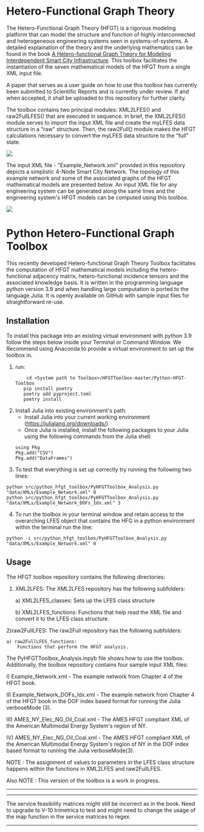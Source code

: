 # Hetero-Functional Graph Theory
The Hetero-Functional Graph Theory (HFGT) is a rigorous modeling platform that can model the structure and function of highly interconnected
and heterogeneous engineering systems seen in systems-of-systems. A detailed explaination of the theory and the underlying mathematics can be found in the book [A Hetero-functional Graph Theory for Modeling Interdependent Smart City Infrastructure](https://www.springer.com/gp/book/9783319993003). This toolbox facilitates the instantiation of the seven mathematical models of the HFGT from a single XML input file.

A paper that serves as a user guide on how to use this toolbox has currently been submitted to Scientific Reports and is currently under review. If and when accepted, it shall be uploaded to this repository for further clarity. 

The toolbox contains two principal modules: XML2LFES() and raw2FullLFES() that are executed in sequence. In brief, the XML2LFES() module serves to import the input XML file and create the myLFES data structure in a “raw"
structure. Then, the raw2Full() module makes the HFGT calculations necessary to convert the myLFES data structure to the “full" state.

<img src="Images/HFGTToolbox_overview.png">

The input XML file - "Example_Network.xml" provided in this repository depicts a simplistic 4-Node Smart City Network. The topology of this example network and some of the associated graphs of the HFGT mathematical models are presented below. An input XML file for any engineering system can be generated along the same lines and the engineering system's HFGT models can be computed using this toolbox.

<img src="Images/Example_Network_Graphs.png">


# Python Hetero-Functional Graph Toolbox
This recently developed Hetero-functional Graph Theory Toolbox facilitates the computation of HFGT mathematical models including the hetero-functional adjacency matrix, hetero-functional incidence tensors and the associated knowledge basis.  It is written in the programming language python version 3.9 and when handling large computation is ported to the language Julia. It is openly available on GitHub with sample input files for straightforward re-use.


## Installation

To install this package into an existing virtual environment with python 3.9 follow the steps below inside your Terminal or Command Window.  We Recommend using Anaconda to provide a virtual environment to set up the toolbox in.

1) run:
	```
        cd <System path to Toolbox>/HFGTToolbox-master/Python-HFGT-Toolbox
       pip install poetry
       poetry add pyproject.toml
       poetry install
	```
2) Install Julia into existing environment's path:
	- Install Julia into your current working environment (https://julialang.org/downloads/). 
	- Once Julia is installed, install the following packages to your Julia using the following commands from the Julia shell:
	```
	using Pkg
	Pkg.add("CSV")
	Pkg.add("DataFrames")
	```
3) To test that everything is set up correctly try running the following two lines:
```
python src/python_hfgt_toolbox/PyHFGTToolbox_Analysis.py "data/XMLs/Example_Network.xml" 0
python src/python_hfgt_toolbox/PyHFGTToolbox_Analysis.py "data/XMLs/Example_Network_DOFs_Idx.xml" 3
```

4) To run the toolbox in your terminal window and retain access to the overarching LFES object that contains the HFG in a python environment within the  terminal run the line:
```
python -i src/python_hfgt_toolbox/PyHFGTToolbox_Analysis.py "data/XMLs/Example_Network.xml" 0
```


## Usage
The HFGT toolbox repository contains the following directories:
1) XML2LFES:
	The XML2LFES repository has the following subfolders:
	
	a) XML2LFES_classes:
		Sets up the LFES class structure
	
	b) XML2LFES_functions:
		Functions that help read the XML file and convert it to the LFES class structure.

2)raw2FullLFES:
	The raw2Full repository has the following subfolders:
	
    a) raw2FullLFES_functions:
		Functions that perform the HFGT analysis.

The PyHFGTToolbox_Analysis.inpyb file shows how to use the toolbox. Additionally, the toolbox repository contains four sample input XML files:

I) Example_Network.xml - The example network from Chapter 4 of the HFGT book.

II) Example_Network_DOFs_Idx.xml - The example network from Chapter 4 of the HFGT book in the DOF index based format for running the Julia verboseMode (3).

III) AMES_NY_Elec_NG_Oil_Coal.xml - The AMES HFGT compliant XML of the American Multimodal Energy System's region of NY.

IV) AMES_NY_Elec_NG_Oil_Coal.xml - The AMES HFGT compliant XML of the American Multimodal Energy System's region of NY in the DOF index based format to running the Julia verboseMode(3).

NOTE : The assignment of values to parameters in the LFES class structure happens within the functions in XML2LFES and raw2FullLFES.

Also NOTE : This version of the toolbox is a work in progress. 
********************************************************************************
********************************************************************************
The service feasibility matrices might still be incorrect as in the book. Need to upgrade to V-10 trimetrica to test and might need to change the usage of the map function in the service matrices to regex.
********************************************************************************
